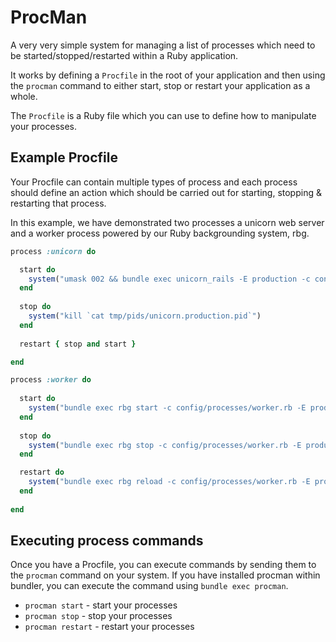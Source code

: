 # ProcMan

A very very simple system for managing a list of processes which
need to be started/stopped/restarted within a Ruby application.

It works by defining a `Procfile` in the root of your application
and then using the `procman` command to either start, stop or restart
your application as a whole.

The `Procfile` is a Ruby file which you can use to define how to manipulate
your processes.

## Example Procfile

Your Procfile can contain multiple types of process and each process should define
an action which should be carried out for starting, stopping & restarting that process.

In this example, we have demonstrated two processes a unicorn web server and a worker process
powered by our Ruby backgrounding system, rbg.

```ruby
process :unicorn do

  start do
    system("umask 002 && bundle exec unicorn_rails -E production -c config/unicorn.rb -D")
  end
  
  stop do
    system("kill `cat tmp/pids/unicorn.production.pid`")
  end
  
  restart { stop and start }

end

process :worker do
  
  start do
    system("bundle exec rbg start -c config/processes/worker.rb -E production")
  end
  
  stop do
    system("bundle exec rbg stop -c config/processes/worker.rb -E production")
  end

  restart do
    system("bundle exec rbg reload -c config/processes/worker.rb -E production")
  end
  
end
```

## Executing process commands

Once you have a Procfile, you can execute commands by sending them to the `procman`
command on your system. If you have installed procman within bundler, you can execute
the command using `bundle exec procman`.

* `procman start` - start your processes
* `procman stop` - stop your processes
* `procman restart` - restart your processes

